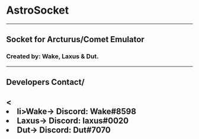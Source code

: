 # AstroSocket
<hr>
<h2>Socket for Arcturus/Comet Emulator</h2>
<h3>Created by: Wake, Laxus & Dut.</h3>
<hr>

<h2><b>Developers Contact</b>/<h2>
  <<li>li>Wake-> Discord: Wake#8598</li>
  <li>Laxus-> Discord: laxus#0020</li>
  <li>Dut-> Discord: Dut#7070</li>
